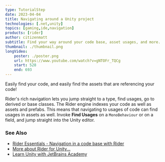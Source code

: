 ```yaml
---
type: TutorialStep
date: 2023-04-04
title: Navigating around a Unity project
technologies: [.net,unity]
topics: [gaming,ide,navigation]
products: [rider]
author: citizenmatt
subtitle: Find your way around your code base, asset usages, and more.
thumbnail: ./thumbnail.png
longVideo: 
    poster: ./poster.png
    url: https://www.youtube.com/watch?v=gNTOFr_TQCg
    start: 528
    end: 693
---
```


Easily find your code, and easily find the assets that are referencing your code!

Rider's rich navigation lets you jump straight to a type, find usages, go to derived or base classes.
The Rider engine indexes your code as well as assets and prefabs. This means that navigating to usages of code can find usages in assets as well.
Invoke **Find Usages** on a `MonoBehaviour` or on a field, and jump straight into the Unity editor.

### See Also

- [Rider Essentials - Navigation in a code base with Rider](https://www.jetbrains.com/dotnet/guide/tutorials/rider-essentials/navigation/)
- [More about Rider for Unity...](https://www.jetbrains.com/lp/dotnet-unity/)
- [Learn Unity with JetBrains Academy](https://hyperskill.org/tracks/36?utm=rider_guide)
